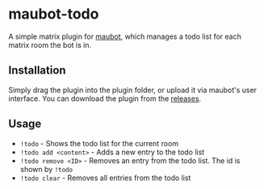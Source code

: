 # maubot-todo
A simple matrix plugin for [maubot](https://github.com/maubot/maubot), which manages a todo list for each matrix room the bot is in.

## Installation
Simply drag the plugin into the plugin folder, or upload it via maubot's user interface. You can download the plugin from the [releases](/releaes).

## Usage

- `!todo` - Shows the todo list for the current room
- `!todo add <content>` - Adds a new entry to the todo list
- `!todo remove <ID>` -  Removes an entry from the todo list. The id is shown by `!todo`
- `!todo clear` - Removes all entries from the todo list